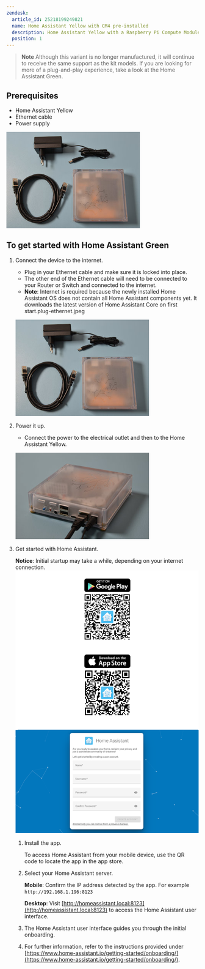 ```yaml
---
zendesk:
  article_id: 25218199249821
  name: Home Assistant Yellow with CM4 pre-installed
  description: Home Assistant Yellow with a Raspberry Pi Compute Module 4 preinstalled. This variant is no longer manufactured.
  position: 1
---
```


> **Note**
> Although this variant is no longer manufactured, it will continue to receive the same support as the kit models.
> If you are looking for more of a plug-and-play experience, take a look at the Home Assistant Green.

## Prerequisites

- Home Assistant Yellow
- Ethernet cable
- Power supply

![Home Assistant Yellow with Ethernet cable and power supply](/static/img/yellow/yellow-standard-unboxed.jpeg)

## To get started with Home Assistant Green

1. Connect the device to the internet.
   - Plug in your Ethernet cable and make sure it is locked into place.
   - The other end of the Ethernet cable will need to be connected to your Router or Switch and connected to the internet.
   - **Note**: Internet is required because the newly installed Home Assistant OS does not contain all Home Assistant components yet. It downloads the latest version of Home Assistant Core on first start.plug-ethernet.jpeg

   ![Home Assistant Yellow with power supply](/static/img/yellow/yellow-standard-unboxed.jpeg)

2. Power it up.

   - Connect the power to the electrical outlet and then to the Home Assistant Yellow.

   ![Connecting the power cable to the device](/static/img/yellow/plug-ethernet-power.jpeg)

3. Get started with Home Assistant.

   **Notice**: Initial startup may take a while, depending on your internet connection.
      ![Home Assistant user interface on a screen](/static/img/yellow/HA-get-started-02.png)
   1. Install the app.

      To access Home Assistant from your mobile device, use the QR code to locate the app in the app store.

   2. Select your Home Assistant server.

      **Mobile**: Confirm the IP address detected by the app. For example `http://192.168.1.196:8123`

      **Desktop**: Visit [http://homeassistant.local:8123](http://homeassistant.local:8123) to access the Home Assistant user interface.

   3. The Home Assistant user interface guides you through the initial onboarding.

   4. For further information, refer to the instructions provided under [https://www.home-assistant.io/getting-started/onboarding/](https://www.home-assistant.io/getting-started/onboarding/).

